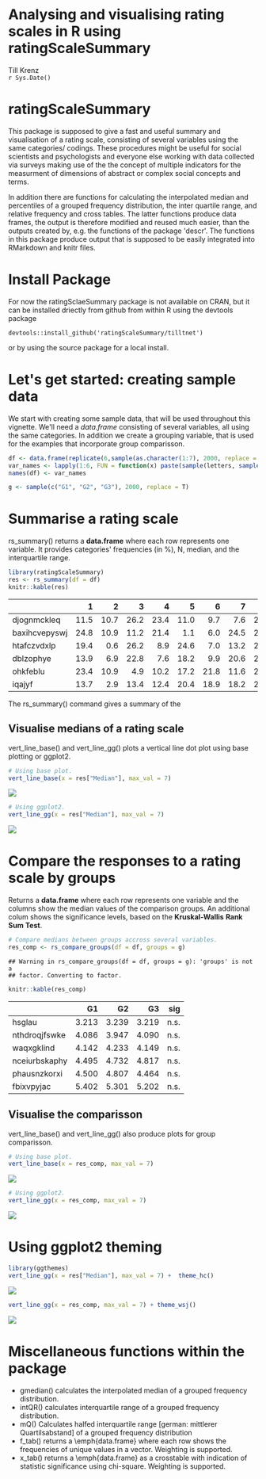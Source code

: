 # Analysing and visualising rating scales in R using ratingScaleSummary
Till Krenz  
`r Sys.Date()`  




# ratingScaleSummary

This package is supposed to give a fast and useful summary and visualisation
of a rating scale, consisting of several variables using the same categories/
codings. These procedures might be useful for social scientists and psychologists
and everyone else working with data collected via surveys making use of the the
concept of multiple indicators for the measurment of dimensions of abstract or
complex social concepts and terms. 

In addition there are functions for calculating the interpolated median
and percentiles of a grouped frequency distribution, the inter quartile range,
and relative frequency and cross tables. The latter functions produce data
frames, the output is therefore modified and reused much easier, than the
outputs created by, e.g. the functions of the package 'descr'. The functions in
this package produce output that is supposed to be easily integrated into
RMarkdown and knitr files.

# Install Package

For now the ratingSclaeSummary package is not available on CRAN, but it can be
installed driectly from github from within R using the devtools package

    devtools::install_github('ratingScaleSummary/tilltnet')

or by using the source package for a local install.

# Let's get started: creating sample data

We start with creating some sample data, that will be used throughout this
vignette. We'll need a *data.frame* consisting of several variables, all using the
same categories. In addition we create a grouping variable, that is used for
the examples that incorporate group comparisson.


```r
df <- data.frame(replicate(6,sample(as.character(1:7), 2000, replace = T, prob = sample(1:100/100, 7))))
var_names <- lapply(1:6, FUN = function(x) paste(sample(letters, sample(6:13, 1)), collapse = ""))
names(df) <- var_names

g <- sample(c("G1", "G2", "G3"), 2000, replace = T)
```


# Summarise a rating scale

rs_summary() returns a **data.frame** where each row
represents one variable. It provides categories' frequencies (in %),
N, median, and the interquartile range.

```r
library(ratingScaleSummary)
res <- rs_summary(df = df)
knitr::kable(res)
```

|              |    1|    2|    3|    4|    5|    6|    7|    N| Median| intQR| NA|
|:-------------|----:|----:|----:|----:|----:|----:|----:|----:|------:|-----:|--:|
|djognmckleq   | 11.5| 10.7| 26.2| 23.4| 11.0|  9.7|  7.6| 2000|  3.571| 2.188|  0|
|baxihcvepyswj | 24.8| 10.9| 11.2| 21.4|  1.1|  6.0| 24.5| 2000|  3.643| 4.899|  0|
|htafczvdxlp   | 19.4|  0.6| 26.2|  8.9| 24.6|  7.0| 13.2| 2000|  3.919| 2.616|  0|
|dblzophye     | 13.9|  6.9| 22.8|  7.6| 18.2|  9.9| 20.6| 2000|  4.337| 3.377|  0|
|ohkfeblu      | 23.4| 10.9|  4.9| 10.2| 17.2| 21.8| 11.6| 2000|  4.535| 4.239|  0|
|iqajyf        | 13.7|  2.9| 13.4| 12.4| 20.4| 18.9| 18.2| 2000|  4.869| 3.015|  0|

The rs_summary() command gives a summary of the

## Visualise medians of a rating scale

vert_line_base() and vert_line_gg() plots a vertical line dot plot using base plotting or ggplot2.


```r
# Using base plot.
vert_line_base(x = res["Median"], max_val = 7)
```

![](readme_files/figure-html/unnamed-chunk-3-1.png)<!-- -->

```r
# Using ggplot2.
vert_line_gg(x = res["Median"], max_val = 7)
```

![](readme_files/figure-html/unnamed-chunk-3-2.png)<!-- -->

# Compare the responses to a rating scale by groups

Returns a **data.frame** where each row represents one variable
and the columns show the median values of the comparison groups. An additional
colum shows the significance levels, based on the **Kruskal-Wallis** **Rank**
**Sum** **Test**.



```r
# Compare medians between groups accross several variables.
res_comp <- rs_compare_groups(df = df, groups = g)
```

```
## Warning in rs_compare_groups(df = df, groups = g): 'groups' is not a
## factor. Converting to factor.
```

```r
knitr::kable(res_comp)
```

|                |    G1 |    G2 |   G3  |sig   |
|:-------------- |------:|------:|------:|-----:|
|hsglau          | 3.213 | 3.239 |3.219  |n.s.  |
|nthdroqjfswke   | 4.086 | 3.947 |4.090  |n.s.  |
|waqxgklind      | 4.142 | 4.233 |4.149  |n.s.  |
|nceiurbskaphy   | 4.495 | 4.732 |4.817  |n.s.  |
|phausnzkorxi    | 4.500 | 4.807 |4.464  |n.s.  |
|fbixvpyjac      | 5.402 | 5.301 |5.202  |n.s.  |

## Visualise the comparisson

vert_line_base() and vert_line_gg() also produce plots for group comparisson.


```r
# Using base plot.
vert_line_base(x = res_comp, max_val = 7)
```

![](readme_files/figure-html/unnamed-chunk-5-1.png)<!-- -->

```r
# Using ggplot2.
vert_line_gg(x = res_comp, max_val = 7)
```

![](readme_files/figure-html/unnamed-chunk-5-2.png)<!-- -->

# Using ggplot2 theming


```r
library(ggthemes)
vert_line_gg(x = res["Median"], max_val = 7) +  theme_hc()
```

![](readme_files/figure-html/unnamed-chunk-6-1.png)<!-- -->

```r
vert_line_gg(x = res_comp, max_val = 7) + theme_wsj()
```

![](readme_files/figure-html/unnamed-chunk-6-2.png)<!-- -->


# Miscellaneous functions within the package

 - gmedian() calculates the interpolated median of a grouped
   frequency distribution.
 - intQR() calculates interquartile range of a grouped frequency
   distribution.
 - mQ() Calculates halfed interquartile range [german: mittlerer 
   Quartilsabstand] of a grouped frequency distribution
 - f_tab() returns a \emph{data.frame} where each row shows the
   frequencies of unique values in a vector. Weighting is supported.
 - x_tab() returns a \emph{data.frame} as a crosstable with indication of 
   statistic significance using chi-square. Weighting is supported.
